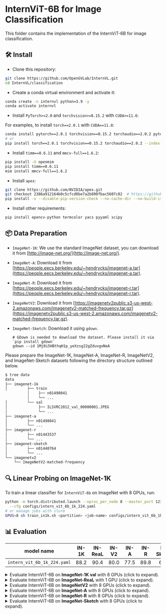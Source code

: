 # InternViT-6B for Image Classification

This folder contains the implementation of the InternViT-6B for image classification.

## 🛠️ Install

- Clone this repository:

```bash
git clone https://github.com/OpenGVLab/InternVL.git
cd InternVL/classification
```

- Create a conda virtual environment and activate it:

```bash
conda create -n internvl python=3.9 -y
conda activate internvl
```

- Install `PyTorch>=2.0` and `torchvision>=0.15.2` with `CUDA>=11.6`:

For examples, to install `torch==2.0.1` with `CUDA==11.8`:

```bash
conda install pytorch==2.0.1 torchvision==0.15.2 torchaudio==2.0.2 pytorch-cuda=11.8 -c pytorch -c nvidia
# or
pip install torch==2.0.1 torchvision==0.15.2 torchaudio==2.0.2 --index-url https://download.pytorch.org/whl/cu118
```

- Install `timm==0.6.11` and `mmcv-full==1.6.2`:

```bash
pip install -U openmim
pip install timm==0.6.11
mim install mmcv-full==1.6.2
```

- Install `apex`:

```bash
git clone https://github.com/NVIDIA/apex.git
git checkout 2386a912164b0c5cfcd8be7a2b890fbac5607c82  # https://github.com/NVIDIA/apex/issues/1735
pip install -v --disable-pip-version-check --no-cache-dir --no-build-isolation --config-settings "--build-option=--cpp_ext" --config-settings "--build-option=--cuda_ext" ./
```

- Install other requirements:

```bash
pip install opencv-python termcolor yacs pyyaml scipy
```

## 📦 Data Preparation

- `ImageNet-1K`: We use the standard ImageNet dataset, you can download it from [http://image-net.org/](http://image-net.org/).
- `ImageNet-A`: Download it from [https://people.eecs.berkeley.edu/~hendrycks/imagenet-a.tar](https://people.eecs.berkeley.edu/~hendrycks/imagenet-a.tar).
- `ImageNet-R`: Download it from [https://people.eecs.berkeley.edu/~hendrycks/imagenet-r.tar](https://people.eecs.berkeley.edu/~hendrycks/imagenet-r.tar).
- `ImageNetV2`: Download it from [https://imagenetv2public.s3-us-west-2.amazonaws.com/imagenetv2-matched-frequency.tar.gz](https://imagenetv2public.s3-us-west-2.amazonaws.com/imagenetv2-matched-frequency.tar.gz).
- `ImageNet-Sketch`: Download it using `gdown`.
  
  ```shell
  # GDown is needed to download the dataset. Please install it via `pip install gdown`
  gdown --id 1Mj0i5HBthqH1p_yeXzsg22gZduvgoNeA
  ```

Please prepare the ImageNet-1K, ImageNet-A, ImageNet-R, ImageNetV2, and ImageNet-Sketch datasets following the directory structure outlined below.

```bash
$ tree data
data
├── imagenet-1k
│         ├── train
          │    ├── n01498041
          │    └── ...
│         └── val
│              ├── ILSVRC2012_val_00000001.JPEG
│              └── ...
├── imagenet-a
│         ├── n01498041
│         └── ...
├── imagenet-r
│         ├── n01443537
│         └── ...
├── imagenet-sketch
│         ├── n01440764
│         └── ...
└── imagenetv2
    └── ImageNetV2-matched-frequency
```

## 🔍 Linear Probing on ImageNet-1K

To train a linear classifier for `InternViT-6b` on ImageNet with 8 GPUs, run:

```bash
python -m torch.distributed.launch --nproc_per_node 8 --master_port 12345 main.py \
  --cfg configs/intern_vit_6b_1k_224.yaml
# or manage jobs with slurm
GPUS=8 sh train_in1k.sh <partition> <job-name> configs/intern_vit_6b_1k_224.yaml --launcher slurm
```

## 📊 Evaluation

| model name                  | IN-1K | IN-ReaL | IN-V2 | IN-A | IN-R | IN-Sketch |                              download                               |
| --------------------------- | :---: | :-----: | :---: | :--: | :--: | :-------: | :-----------------------------------------------------------------: |
| `intern_vit_6b_1k_224.yaml` | 88.2  |  90.4   | 80.0  | 77.5 | 89.8 |   69.1    | [ckpt](./) \| [log](./work_dirs/intern_vit_6b_1k_224/log_rank0.txt) |

<details>
  <summary>Evaluate InternViT-6B on <b>ImageNet-1K val</b> with 8 GPUs (click to expand).</summary>

```bash
python -m torch.distributed.launch --nproc_per_node 8 --master_port 12345 main.py --eval \
    --cfg configs/intern_vit_6b_1k_224.yaml --resume pretrained/intern_vit_6b_224px_head.pth
# or manage jobs with slurm
GPUS=8 sh train_in1k.sh <partition> <job-name> configs/intern_vit_6b_1k_224.yaml --eval \
    --resume pretrained/intern_vit_6b_224px_head.pth --launcher slurm
```

Expected results:

```
 * Acc@1 88.230 Acc@5 98.474
Accuracy of the network on the 50000 test images: 88.2%
```

</details>

<details>
  <summary>Evaluate InternViT-6B on <b>ImageNet-ReaL</b> with 1 GPU (click to expand).</summary>

```bash
python -m torch.distributed.launch --nproc_per_node 1 --master_port 12345 main.py --eval \
    --cfg configs/intern_vit_6b_1k_224_test_imagenet_real.yaml --resume pretrained/intern_vit_6b_224px_head.pth
# or manage jobs with slurm
GPUS=1 GPUS_PER_NODE=1 sh train_in1k.sh <partition> <job-name> configs/intern_vit_6b_1k_224_test_imagenet_real.yaml --eval \
    --resume pretrained/intern_vit_6b_224px_head.pth --launcher slurm
```

Expected results:

```
* ReaL Acc@1 90.439 Acc@5 98.572 loss 0.605
ReaL Accuracy of the network on the 50000 test images: 90.4%
```

</details>

<details>
  <summary>Evaluate InternViT-6B on <b>ImageNetV2</b> with 8 GPUs (click to expand).</summary>

```bash
python -m torch.distributed.launch --nproc_per_node 8 --master_port 12345 main.py --eval \
    --cfg configs/intern_vit_6b_1k_224_test_imagenetv2.yaml --resume pretrained/intern_vit_6b_224px_head.pth
# or manage jobs with slurm
GPUS=8 sh train_in1k.sh <partition> <job-name> configs/intern_vit_6b_1k_224_test_imagenetv2.yaml --eval \
    --resume pretrained/intern_vit_6b_224px_head.pth --launcher slurm
```

Expected results:

```
 * Acc@1 79.960 Acc@5 95.340
Accuracy of the network on the 10000 test images: 80.0%
```

</details>

<details>
  <summary>Evaluate InternViT-6B on <b>ImageNet-A</b> with 8 GPUs (click to expand).</summary>

```bash
python -m torch.distributed.launch --nproc_per_node 8 --master_port 12345 main.py --eval \
    --cfg configs/intern_vit_6b_1k_224_test_imagenet_a.yaml --resume pretrained/intern_vit_6b_224px_head.pth
# or manage jobs with slurm
GPUS=8 sh train_in1k.sh <partition> <job-name> configs/intern_vit_6b_1k_224_test_imagenet_a.yaml --eval \
    --resume pretrained/intern_vit_6b_224px_head.pth --launcher slurm
```

Expected results:

```
 * Acc@1 77.479 Acc@5 92.724
Accuracy of the network on the 7500 test images: 77.5%
```

</details>

<details>
  <summary>Evaluate InternViT-6B on <b>ImageNet-R</b> with 8 GPUs (click to expand).</summary>

```bash
python -m torch.distributed.launch --nproc_per_node 8 --master_port 12345 main.py --eval \
    --cfg configs/intern_vit_6b_1k_224_test_imagenet_r.yaml --resume pretrained/intern_vit_6b_224px_head.pth
# or manage jobs with slurm
GPUS=8 sh train_in1k.sh <partition> <job-name> configs/intern_vit_6b_1k_224_test_imagenet_r.yaml --eval \
    --resume pretrained/intern_vit_6b_224px_head.pth --launcher slurm
```

Expected results:

```
 * Acc@1 89.783 Acc@5 97.023
Accuracy of the network on the 30000 test images: 89.8%
```

</details>

<details>
  <summary>Evaluate InternViT-6B on <b>ImageNet-Sketch</b> with 8 GPUs (click to expand).</summary>

```bash
python -m torch.distributed.launch --nproc_per_node 8 --master_port 12345 main.py --eval \
    --cfg configs/intern_vit_6b_1k_224_test_imagenet_sketch.yaml --resume pretrained/intern_vit_6b_224px_head.pth
# or manage jobs with slurm
GPUS=8 sh train_in1k.sh <partition> <job-name> configs/intern_vit_6b_1k_224_test_imagenet_sketch.yaml --eval \
    --resume pretrained/intern_vit_6b_224px_head.pth --launcher slurm
```

Expected results:

```
 * Acc@1 69.102 Acc@5 88.333
Accuracy of the network on the 50889 test images: 69.1%
```

</details>
